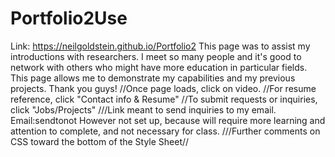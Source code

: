 # Portfolio2Use
Link: https://neilgoldstein.github.io/Portfolio2 This page was to assist my introductions with researchers.
I meet so many people and it's good to network with others who might have more education in particular fields.
This page allows me to demonstrate my capabilities and my previous projects. Thank you guys!
//Once page loads, click on video. //For resume reference, click "Contact info & Resume"
//To submit requests or inquiries, click "Jobs/Projects" ///Link meant to send inquiries to my email. Email:sendtonot However not set up,
because will require more learning and attention to complete, and not necessary for class.
///Further comments on CSS toward the bottom of the Style Sheet//
